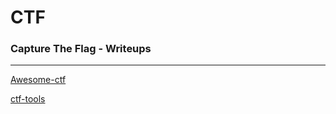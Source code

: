 # CTF
### Capture The Flag - Writeups
******
[Awesome-ctf](https://apsdehal.in/awesome-ctf/)

[ctf-tools](https://github.com/zardus/ctf-tools)
